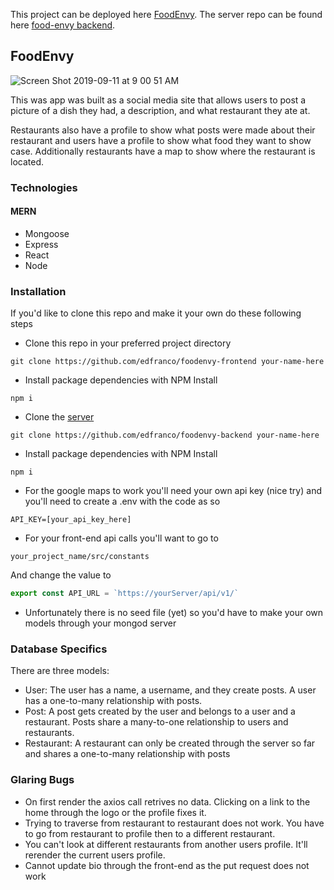 This project can be deployed here [FoodEnvy](https://edfranco.github.io/foodenvy-frontend/).
The server repo can be found here [food-envy backend](https://github.com/edfranco/foodenvy-backend).

## FoodEnvy
![Screen Shot 2019-09-11 at 9 00 51 AM](https://user-images.githubusercontent.com/11623323/64714043-c9e37c80-d472-11e9-9578-45a5a48c8506.png)

This was app was built as a social media site that allows users to post a picture of a dish they had, a description, and what restaurant they ate at. 

Restaurants also have a profile to show what posts were made about their restaurant and users have a profile to show what food they want to show case. Additionally restaurants have a map to show where the restaurant is located.

### Technologies
#### MERN
- Mongoose
- Express
- React
- Node

### Installation
If you'd like to clone this repo and make it your own do these following steps

- Clone this repo in your preferred project directory
```
git clone https://github.com/edfranco/foodenvy-frontend your-name-here
```
- Install package dependencies with NPM Install
```
npm i
```
- Clone the [server](https://github.com/edfranco/foodenvy-backend)
```
git clone https://github.com/edfranco/foodenvy-backend your-name-here
```
- Install package dependencies with NPM Install
```
npm i
```
- For the google maps to work you'll need your own api key (nice try) and you'll need to create a .env with the code as so
```
API_KEY=[your_api_key_here]
```

- For your front-end api calls you'll want to go to
```
your_project_name/src/constants
```
And change the value to 
```javascript
export const API_URL = `https://yourServer/api/v1/`
```
- Unfortunately there is no seed file (yet) so you'd have to make your own models through your mongod server

### Database Specifics
There are three models:
- User: The user has a name, a username, and they create posts. A user has a one-to-many relationship with posts.
- Post: A post gets created by the user and belongs to a user and a restaurant. Posts share a many-to-one relationship to users and restaurants.
- Restaurant: A restaurant can only be created through the server so far and shares a one-to-many relationship with posts

### Glaring Bugs
- On first render the axios call retrives no data. Clicking on a link to the home through the logo or the profile fixes it.
- Trying to traverse from restaurant to restaurant does not work. You have to go from restaurant to profile then to a different restaurant.
- You can't look at different restaurants from another users profile. It'll rerender the current users profile.
- Cannot update bio through the front-end as the put request does not work
